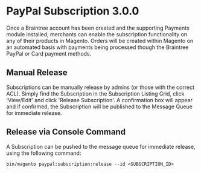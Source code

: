 # PayPal Subscription 3.0.0

Once a Braintree account has been created and the supporting Payments module installed, merchants can enable the subscription functionality on any of their products in Magento. Orders will be created within Magento on an automated basis with payments being processed though the Braintree PayPal or Card payment methods.

## Manual Release
Subscriptions can be manually release by admins (or those with the correct ACL).
Simply find the Subscription in the Subscription Listing Grid, click 'View/Edit' and click 'Release Subscription'.
A confirmation box will appear and if confirmed, the Subscription will be published to the Message Queue for
immediate release.

## Release via Console Command
A Subscription can be pushed to the message queue for immediate release, using the following command:

`bin/magento paypal:subscription:release --id <SUBSCRIPTION_ID>`
